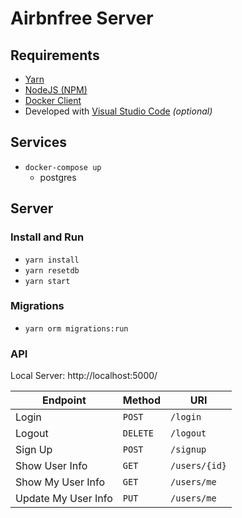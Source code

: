 # Airbnfree Server

## Requirements

- [Yarn](https://yarnpkg.com/lang/en/docs/install/#mac-tab)
- [NodeJS (NPM)](https://nodejs.org/en/)
- [Docker Client](https://www.docker.com/community-edition#/download)
- Developed with [Visual Studio Code](https://code.visualstudio.com/) _(optional)_

## Services

- `docker-compose up`
  - postgres

## Server

### Install and Run

- `yarn install`
- `yarn resetdb`
- `yarn start`

### Migrations

- `yarn orm migrations:run`

### API

Local Server: http://localhost:5000/

Endpoint|Method|URI
--- | --- | ---
Login | `POST` | `/login`
Logout | `DELETE` | `/logout`
Sign Up | `POST` | `/signup`
Show User Info | `GET` | `/users/{id}`
Show My User Info | `GET` | `/users/me`
Update My User Info | `PUT` | `/users/me`
